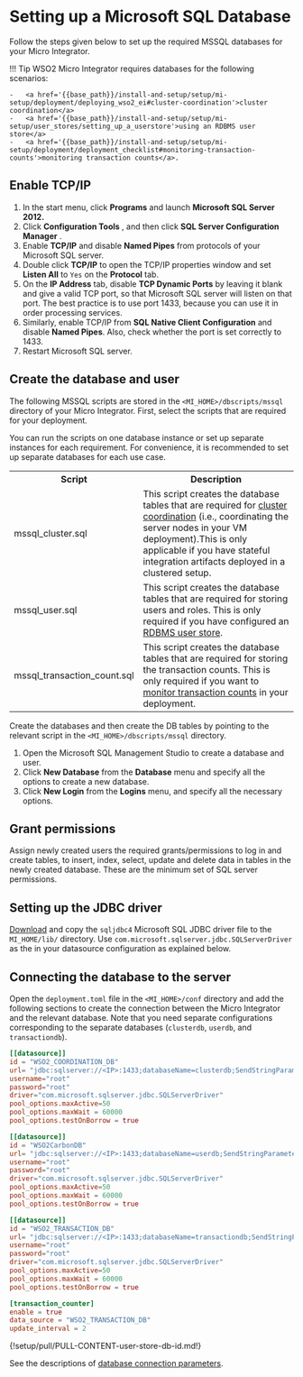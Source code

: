 # Setting up a Microsoft SQL Database

Follow the steps given below to set up the required MSSQL databases for your Micro Integrator.

!!! Tip
	WSO2 Micro Integrator requires databases for the following scenarios:
	
	-	<a href='{{base_path}}/install-and-setup/setup/mi-setup/deployment/deploying_wso2_ei#cluster-coordination'>cluster coordination</a>
    -	<a href='{{base_path}}/install-and-setup/setup/mi-setup/user_stores/setting_up_a_userstore'>using an RDBMS user store</a>
    -	<a href='{{base_path}}/install-and-setup/setup/mi-setup/deployment/deployment_checklist#monitoring-transaction-counts'>monitoring transaction counts</a>.

## Enable TCP/IP

1. In the start menu, click **Programs** and launch **Microsoft SQL Server 2012.**
2. Click **Configuration Tools** , and then click **SQL Server Configuration Manager** .
3. Enable **TCP/IP** and disable **Named Pipes** from protocols of your Microsoft SQL server.
4. Double click **TCP/IP** to open the TCP/IP properties window and set **Listen All** to `Yes` on the **Protocol** tab.
5. On the **IP Address** tab, disable **TCP Dynamic Ports** by leaving it blank and give a valid TCP port, so that Microsoft SQL server will listen on that port. The best practice is to use port 1433, because you can use it in order processing services.
6. Similarly, enable TCP/IP from **SQL Native Client Configuration** and disable **Named Pipes**. Also, check whether the port is set correctly to 1433.
7. Restart Microsoft SQL server.

## Create the database and user

The following MSSQL scripts are stored in the `<MI_HOME>/dbscripts/mssql` directory of your Micro Integrator. First, select the scripts that are required for your deployment.

You can run the scripts on one database instance or set up separate instances for each requirement. For convenience, it is recommended to set up separate databases for each use case.

<table>
	<tr>
		<th>Script</th>
		<th>Description</th>
	</tr>
	<tr>
		<td>mssql_cluster.sql</td>
		<td>This script creates the database tables that are required for <a href='{base_path}}/install-and-setup/setup/mi-setup/deployment/deploying_wso2_ei#cluster-coordination'>cluster coordination</a> (i.e., coordinating the server nodes in your VM deployment).This is only applicable if you have stateful integration artifacts deployed in a clustered setup.
		</td>
	</tr>
	<tr>
		<td>mssql_user.sql</td>
		<td>This script creates the database tables that are required for storing users and roles. This is only required if you have configured an <a href='{{base_path}}/install-and-setup/setup/mi-setup/user_stores/setting_up_a_userstore'>RDBMS user store</a>.</td>
	</tr>
	<tr>
		<td>mssql_transaction_count.sql</td>
		<td>This script creates the database tables that are required for storing the transaction counts. This is only required if you want to <a href='{{base_path}}/install-and-setup/setup/mi-setup/deployment/deployment_checklist#monitoring-transaction-counts'>monitor transaction counts</a> in your deployment.</td>
	</tr>
</table>

Create the databases and then create the DB tables by pointing to the relevant script in the `<MI_HOME>/dbscripts/mssql` directory.

1. Open the Microsoft SQL Management Studio to create a database and user.
2. Click **New Database** from the **Database** menu and specify all the options to create a new database.
3. Click **New Login** from the **Logins** menu, and specify all the necessary options.

## Grant permissions

Assign newly created users the required grants/permissions to log in and
create tables, to insert, index, select, update and delete data in
tables in the newly created database. These are the minimum set of SQL
server permissions.

## Setting up the JDBC driver
[Download](https://msdn.microsoft.com/en-us/data/aa937724.aspx) and copy the `sqljdbc4` Microsoft SQL JDBC driver file to the `MI_HOME/lib/` directory. Use `com.microsoft.sqlserver.jdbc.SQLServerDriver` as the <driverClassName> in your datasource configuration as explained below.

## Connecting the database to the server

Open the `deployment.toml` file in the `<MI_HOME>/conf` directory and add the following sections to create the connection between the Micro Integrator and the relevant database. Note that you need separate configurations corresponding to the separate databases (`clusterdb`, `userdb`, and `transactiondb`).

```toml tab='Cluster DB Connection'
[[datasource]]
id = "WSO2_COORDINATION_DB"
url= "jdbc:sqlserver://<IP>:1433;databaseName=clusterdb;SendStringParametersAsUnicode=false"
username="root"
password="root"
driver="com.microsoft.sqlserver.jdbc.SQLServerDriver"
pool_options.maxActive=50
pool_options.maxWait = 60000
pool_options.testOnBorrow = true
```

```toml tab='User DB Connection'
[[datasource]]
id = "WSO2CarbonDB"
url= "jdbc:sqlserver://<IP>:1433;databaseName=userdb;SendStringParametersAsUnicode=false"
username="root"
password="root"
driver="com.microsoft.sqlserver.jdbc.SQLServerDriver"
pool_options.maxActive=50
pool_options.maxWait = 60000
pool_options.testOnBorrow = true
```

```toml tab='Transaction Counter DB Connection'
[[datasource]]
id = "WSO2_TRANSACTION_DB"
url= "jdbc:sqlserver://<IP>:1433;databaseName=transactiondb;SendStringParametersAsUnicode=false"
username="root"
password="root"
driver="com.microsoft.sqlserver.jdbc.SQLServerDriver"
pool_options.maxActive=50
pool_options.maxWait = 60000
pool_options.testOnBorrow = true

[transaction_counter]
enable = true
data_source = "WSO2_TRANSACTION_DB"
update_interval = 2
```

{!setup/pull/PULL-CONTENT-user-store-db-id.md!}

See the descriptions of [database connection parameters]({{base_path}}/reference/config-catalog-mi/#database-connection).
